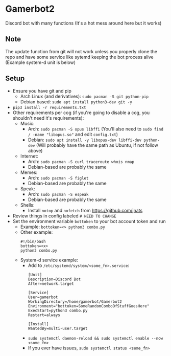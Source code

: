 # Gamerbot2
Discord bot with many functions
(It's a hot mess around here but it works)

## Note
The update function from git will not work unless you properly clone the repo and have some service like sytemd keeping the bot process alive (Example system-d unit is below)

## Setup
* Ensure you have git and pip
    * Arch Linux (and derivatives): `sudo pacman -S git python-pip`
    * Debian based: `sudo apt install python3-dev git -y`
* `pip3 install -r requirements.txt`
* Other requirements per cog (if you're going to disable a cog, you shouldn't need it's requirements):
    * Music:
        * Arch: `sudo pacman -S opus libffi` (You'll also need to `sudo find / -name "libopus.so"` and edit `config.txt`)
        * Debian: `sudo apt install -y libopus-dev libffi-dev python-dev` (Will probably have the same path as Ubuntu, if not follow above)
    * Internet:
        * Arch: `sudo pacman -S curl traceroute whois nmap` 
        * Debian-based are probably the same
    * Memes:
        * Arch: `sudo pacman -S figlet`
        * Debian-based are probably the same
    * Speak:
        * Arch: `sudo pacman -S espeak`
        * Debian-based are probably the same
    * Shells:
        * Install `notop` and `nofetch` from https://github.com/jnats
* Review things in config labeled `# NEED TO CHANGE`
* Set the environment variable `bottoken` to your bot account token and run
    * Example: `bottoken=<> python3 combo.py`
    * Other example:
        ```
        #!/bin/bash
        bottoken=<x>
        python3 combo.py
        ```
    * System-d service example:
        * Add to `/etc/systemd/system/<some_fn>.service`:
            ```
            [Unit]
            Description=Discord Bot
            After=network.target

            [Service]
            User=gamerbot
            WorkingDirectory=/home/gamerbot/Gamerbot2
            Environment="bottoken=SomeRandomComboOfStuffGoesHere"
            ExecStart=python3 combo.py
            Restart=always

            [Install]
            WantedBy=multi-user.target
            ```
        * `sudo systemctl daemon-reload && sudo systemctl enable --now <some_fn>`
        * If you ever have issues, `sudo systemctl status <some_fn>`
        
